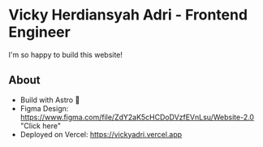 # Vicky Herdiansyah Adri - Frontend Engineer

I'm so happy to build this website!

## About
- Build with Astro 🚀
- Figma Design: https://www.figma.com/file/ZdY2aK5cHCDoDVzfEVnLsu/Website-2.0 "Click here"
- Deployed on Vercel: https://vickyadri.vercel.app